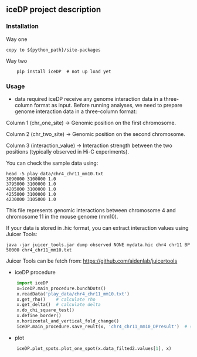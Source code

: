 
## iceDP project description


### Installation
Way one
```shell
copy to ${python_path}/site-packages
```

Way two
```shell
    pip install iceDP  # not up load yet
```


### Usage
* data required
iceDP receive any genome interaction data in a three-column format as input. Before running analyses, we need to prepare genome interaction data in a three-column format:

Column 1 (chr_one_site) → Genomic position on the first chromosome.

Column 2 (chr_two_site) → Genomic position on the second chromosome.

Column 3 (interaction_value) → Interaction strength between the two positions (typically observed in Hi-C experiments).

You can check the sample data using:
```shell
head -5 play_data/chr4_chr11_mm10.txt
3090000 3100000 1.0
3795000 3100000 1.0
4205000 3100000 1.0
4255000 3100000 1.0
4230000 3105000 1.0
```
This file represents genomic interactions between chromosome 4 and chromosome 11 in the mouse genome (mm10).


If your data is stored in .hic format, you can extract interaction values using Juicer Tools:

```shell
java -jar juicer_tools.jar dump observed NONE mydata.hic chr4 chr11 BP 50000 chr4_chr11_mm10.txt
```

Juicer Tools can be fetch from:
https://github.com/aidenlab/juicertools



* iceDP procedure
```python
    import iceDP
    x=iceDP.main_procedure.bunchDots()
    x.readData('play_data/chr4_chr11_mm10.txt')
    x.get_rho()    # calculate rho
    x.get_delta()  # calculate delta
    x.do_chi_square_test()
    x.define_border()
    x.horizontal_and_vertical_fold_change()
    iceDP.main_procedure.save_reult(x, 'chr4_chr11_mm10_DPresult')  # save result
```

* plot
```python
    iceDP.plot_spots.plot_one_spot(x.data_filted2.values[1], x)
```




